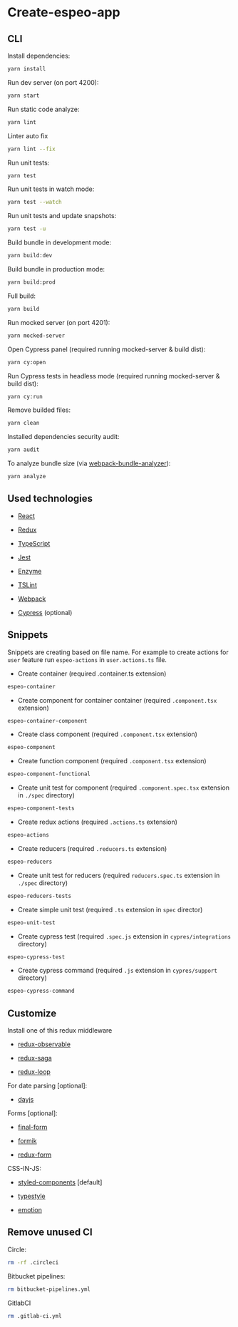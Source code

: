 # Create-espeo-app

## CLI

Install dependencies:
```bash
yarn install
```

Run dev server (on port 4200):
```bash
yarn start
```

Run static code analyze:
```bash
yarn lint
```

Linter auto fix
```bash
yarn lint --fix
```

Run unit tests:
```bash
yarn test
```

Run unit tests in watch mode:
```bash
yarn test --watch
```
Run unit tests and update snapshots:
```bash
yarn test -u
```

Build bundle in development mode:
```bash
yarn build:dev
```

Build bundle in production mode:
```bash
yarn build:prod
```

Full build:
```bash
yarn build
```

Run mocked server (on port 4201):
```bash
yarn mocked-server
```

Open Cypress panel (required running mocked-server & build dist):
```bash
yarn cy:open
```

Run Cypress tests in headless mode (required running mocked-server & build dist):
```bash
yarn cy:run
```

Remove builded files:
```bash
yarn clean
```

Installed dependencies security audit:
```bash
yarn audit
```

To analyze bundle size (via [webpack-bundle-analyzer](https://github.com/webpack-contrib/webpack-bundle-analyzer)):
```bash
yarn analyze
```

## Used technologies

* [React](https://reactjs.org/)

* [Redux](https://redux.js.org/)

* [TypeScript](https://www.typescriptlang.org/)

* [Jest](https://jestjs.io/)

* [Enzyme](https://airbnb.io/enzyme/docs/guides/jest.html)

* [TSLint](https://palantir.github.io/tslint/)

* [Webpack](https://webpack.js.org/)

* [Cypress](https://cypress.io/) (optional)

## Snippets

Snippets are creating based on file name. For example to create actions for `user` feature run `espeo-actions` in `user.actions.ts` file.

* Create container (required .container.ts extension)
```bash
espeo-container
```

* Create component for container container (required `.component.tsx` extension)
```bash
espeo-container-component
```

* Create class component (required `.component.tsx` extension)
```bash
espeo-component
```

* Create function component (required `.component.tsx` extension)
```bash
espeo-component-functional
```

* Create unit test for component (required `.component.spec.tsx` extension in `./spec` directory)
```bash
espeo-component-tests
```

* Create redux actions (required `.actions.ts` extension)
```bash
espeo-actions
```

* Create reducers (required `.reducers.ts` extension)
```bash
espeo-reducers
```

* Create unit test for reducers (required `reducers.spec.ts` extension in `./spec` directory)
```bash
espeo-reducers-tests
```

* Create simple unit test (required `.ts` extension in `spec` director)
```bash
espeo-unit-test
```

* Create cypress test (required `.spec.js` extension in `cypres/integrations` directory)
```bash
espeo-cypress-test
```

* Create cypress command (required `.js` extension in `cypres/support` directory)
```bash
espeo-cypress-command
```

## Customize

Install one of this redux middleware

* [redux-observable](https://redux-observable.js.org/)

* [redux-saga](https://redux-saga.js.org/)

* [redux-loop](https://redux-loop.js.org/)

For date parsing [optional]:

* [dayjs](https://github.com/iamkun/dayjs)

Forms [optional]:

* [final-form](https://github.com/final-form/react-final-form#videos)

* [formik](https://jaredpalmer.com/formik)

* [redux-form](https://redux-form.com/8.2.2/)

CSS-IN-JS:

* [styled-components](https://www.styled-components.com) [default]

* [typestyle](https://github.com/typestyle/typestyle)

* [emotion](https://github.com/emotion-js/emotion)

## Remove unused CI

Circle:
```bash
rm -rf .circleci
```

Bitbucket pipelines:
```bash
rm bitbucket-pipelines.yml
```

GitlabCI
```bash
rm .gitlab-ci.yml
```